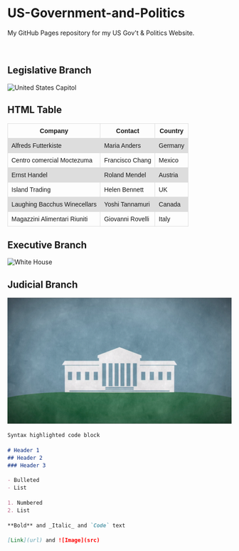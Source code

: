 # US-Government-and-Politics
My GitHub Pages repository for my US Gov't &amp; Politics Website.
<br/>
<br/>
<br/>
## Legislative Branch
![United States Capitol](https://cropper.watch.aetnd.com/public-content-aetn.video.aetnd.com/video-thumbnails/AETN-History_VMS/385/159/BRANDHD2398_THC_HOSF_211105_SFM_000_2398_15_20171214_00_HD.jpg?w=1440)

<style>
table {
  font-family: arial, sans-serif;
  border-collapse: collapse;
  width: 100%;
}

td, th {
  border: 1px solid #dddddd;
  padding: 8px;
}

tr:nth-child(even) {
  background-color: #dddddd;
}
</style>



<h2>HTML Table</h2>

<table>
  <tr>
    <th>Company</th>
    <th>Contact</th>
    <th>Country</th>
  </tr>
  <tr>
    <td>Alfreds Futterkiste</td>
    <td>Maria Anders</td>
    <td>Germany</td>
  </tr>
  <tr>
    <td>Centro comercial Moctezuma</td>
    <td>Francisco Chang</td>
    <td>Mexico</td>
  </tr>
  <tr>
    <td>Ernst Handel</td>
    <td>Roland Mendel</td>
    <td>Austria</td>
  </tr>
  <tr>
    <td>Island Trading</td>
    <td>Helen Bennett</td>
    <td>UK</td>
  </tr>
  <tr>
    <td>Laughing Bacchus Winecellars</td>
    <td>Yoshi Tannamuri</td>
    <td>Canada</td>
  </tr>
  <tr>
    <td>Magazzini Alimentari Riuniti</td>
    <td>Giovanni Rovelli</td>
    <td>Italy</td>
  </tr>
</table>


## Executive Branch
![White House](https://cropper.watch.aetnd.com/public-content-aetn.video.aetnd.com/video-thumbnails/AETN-History_VMS/388/587/BRANDHD2398_THC_HOSF_211104_SFM_000_2398_15_20171214_00_HD.jpg?w=1440)
<br/>
## Judicial Branch
![Supreme Court Building](supreme_court.png)
<br/>

```markdown
Syntax highlighted code block

# Header 1
## Header 2
### Header 3

- Bulleted
- List

1. Numbered
2. List

**Bold** and _Italic_ and `Code` text

[Link](url) and ![Image](src)
```


